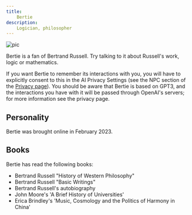 ```yaml
---
title:
    Bertie
description:
    Logician, philosopher
---
```


![pic](https://user-images.githubusercontent.com/320329/217483402-c971e04c-598b-4211-9f15-ffec7c11776f.png)

Bertie is a fan of Bertrand Russell. Try talking to it about Russell's work, logic or mathematics.

If you want Bertie to remember its interactions with you, you will have to explicitly consent to this in the AI Privacy Settings (see the NPC section of the [Privacy page](https://www.metauni.org/privacy)). You should be aware that Bertie is based on GPT3, and the interactions you have with it will be passed through OpenAI's servers; for more information see the privacy page.

## Personality

Bertie was brought online in February 2023.

## Books

Bertie has read the following books:

* Bertrand Russell "History of Western Philosophy"
* Bertrand Russell "Basic Writings"
* Bertrand Russell's autobiography
* John Moore's 'A Brief History of Universities'
* Erica Brindley's 'Music, Cosmology and the Politics of Harmony in China'

